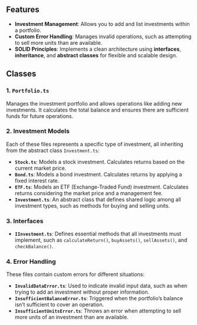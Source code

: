## Features

- **Investment Management**: Allows you to add and list investments within a portfolio.
- **Custom Error Handling**: Manages invalid operations, such as attempting to sell more units than are available.
- **SOLID Principles**: Implements a clean architecture using **interfaces**, **inheritance**, and **abstract classes** for flexible and scalable design.

## Classes

### 1. `Portfolio.ts`
Manages the investment portfolio and allows operations like adding new investments. It calculates the total balance and ensures there are sufficient funds for future operations.

### 2. Investment Models
Each of these files represents a specific type of investment, all inheriting from the abstract class `Investment.ts`:
- **`Stock.ts`**: Models a stock investment. Calculates returns based on the current market price.
- **`Bond.ts`**: Models a bond investment. Calculates returns by applying a fixed interest rate.
- **`ETF.ts`**: Models an ETF (Exchange-Traded Fund) investment. Calculates returns considering the market price and a management fee.
- **`Investment.ts`**: An abstract class that defines shared logic among all investment types, such as methods for buying and selling units.

### 3. Interfaces
- **`IInvestment.ts`**: Defines essential methods that all investments must implement, such as `calculateReturn()`, `buyAssets()`, `sellAssets()`, and `checkBalance()`.

### 4. Error Handling
These files contain custom errors for different situations:
- **`InvalidDataError.ts`**: Used to indicate invalid input data, such as when trying to add an investment without proper information.
- **`InsufficientBalanceError.ts`**: Triggered when the portfolio’s balance isn’t sufficient to cover an operation.
- **`InsufficientUnitsError.ts`**: Throws an error when attempting to sell more units of an investment than are available.

